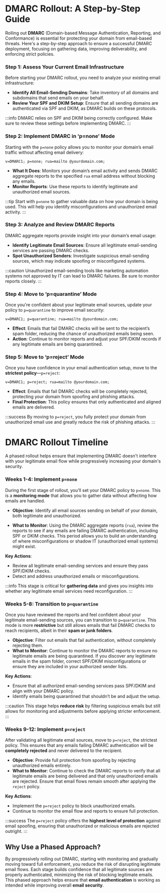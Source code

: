 # DMARC Rollout: A Step-by-Step Guide

Rolling out **DMARC** (Domain-based Message Authentication, Reporting, and Conformance) is essential for protecting your domain from email-based threats. Here's a step-by-step approach to ensure a successful DMARC deployment, focusing on gathering data, improving deliverability, and enforcing strict policies.

### Step 1: Assess Your Current Email Infrastructure

Before starting your DMARC rollout, you need to analyze your existing email infrastructure:

- **Identify All Email-Sending Domains**: Take inventory of all domains and subdomains that send emails on your behalf.
- **Review Your SPF and DKIM Setup**: Ensure that all sending domains are authenticated via SPF and DKIM, as DMARC builds on these protocols.

:::info
DMARC relies on SPF and DKIM being correctly configured. Make sure to review these settings before implementing DMARC.
:::

### Step 2: Implement DMARC in ‘p=none’ Mode

Starting with the `p=none` policy allows you to monitor your domain’s email traffic without affecting email delivery:

`v=DMARC1; p=none; rua=mailto
@yourdomain.com;`

- **What It Does**: Monitors your domain’s email activity and sends DMARC aggregate reports to the specified `rua` email address without blocking any emails.
- **Monitor Reports**: Use these reports to identify legitimate and unauthorized email sources.

:::tip
Start with `p=none` to gather valuable data on how your domain is being used. This will help you identify misconfigurations and unauthorized email activity.
:::

### Step 3: Analyze and Review DMARC Reports

DMARC aggregate reports provide insight into your domain’s email usage:

- **Identify Legitimate Email Sources**: Ensure all legitimate email-sending services are passing DMARC checks.
- **Spot Unauthorized Senders**: Investigate suspicious email-sending sources, which may indicate spoofing or misconfigured systems.

:::caution
Unauthorized email-sending tools like marketing automation systems not approved by IT can lead to DMARC failures. Be sure to monitor reports closely.
:::

### Step 4: Move to ‘p=quarantine’ Mode

Once you're confident about your legitimate email sources, update your policy to `p=quarantine` to improve email security:

`v=DMARC1; p=quarantine; rua=mailto
@yourdomain.com;`

- **Effect**: Emails that fail DMARC checks will be sent to the recipient’s spam folder, reducing the chance of unauthorized emails being seen.
- **Action**: Continue to monitor reports and adjust your SPF/DKIM records if any legitimate emails are being quarantined.

### Step 5: Move to ‘p=reject’ Mode

Once you have confidence in your email authentication setup, move to the **strictest policy**—`p=reject`:

`v=DMARC1; p=reject; rua=mailto
@yourdomain.com;`

- **Effect**: Emails that fail DMARC checks will be completely rejected, protecting your domain from spoofing and phishing attacks.
- **Final Protection**: This policy ensures that only authenticated and aligned emails are delivered.

:::success
By moving to `p=reject`, you fully protect your domain from unauthorized email use and greatly reduce the risk of phishing attacks.
:::

# DMARC Rollout Timeline

A phased rollout helps ensure that implementing DMARC doesn't interfere with your legitimate email flow while progressively increasing your domain's security.

### **Weeks 1-4: Implement `p=none`**

During the first stage of rollout, you’ll set your DMARC policy to `p=none`. This is a **monitoring mode** that allows you to gather data without affecting how emails are handled.

- **Objective**: Identify all email sources sending on behalf of your domain, both legitimate and unauthorized.

- **What to Monitor**: Using the DMARC aggregate reports (`rua`), review the reports to see if any emails are failing DMARC authentication, including SPF or DKIM checks. This period allows you to build an understanding of where misconfigurations or shadow IT (unauthorized email systems) might exist.

**Key Actions**:

- Review all legitimate email-sending services and ensure they pass SPF/DKIM checks.
- Detect and address unauthorized emails or misconfigurations.

:::info
This stage is critical for **gathering data** and gives you insights into whether any legitimate email services need reconfiguration.
:::

### **Weeks 5-8: Transition to `p=quarantine`**

Once you have reviewed the reports and feel confident about your legitimate email-sending sources, you can transition to `p=quarantine`. This mode is more **restrictive** but still allows emails that fail DMARC checks to reach recipients, albeit in their **spam or junk folders**.

- **Objective**: Filter out emails that fail authentication, without completely rejecting them.
- **What to Monitor**: Continue to monitor the DMARC reports to ensure no legitimate emails are being quarantined. If you discover any legitimate emails in the spam folder, correct SPF/DKIM misconfigurations or ensure they are included in your authorized sender lists.

**Key Actions**:

- Ensure that all authorized email-sending services pass SPF/DKIM and align with your DMARC policy.
- Identify emails being quarantined that shouldn’t be and adjust the setup.

:::caution
This stage helps **reduce risk** by filtering suspicious emails but still allows for monitoring and adjustments before applying stricter enforcement.
:::

### **Weeks 9-12: Implement `p=reject`**

After validating all legitimate email sources, move to `p=reject`, the strictest policy. This ensures that any emails failing DMARC authentication will be **completely rejected** and never delivered to the recipient.

- **Objective**: Provide full protection from spoofing by rejecting unauthorized emails entirely.
- **What to Monitor**: Continue to check the DMARC reports to verify that all legitimate emails are being delivered and that only unauthorized emails are rejected. Ensure that email flows remain smooth after applying the `reject` policy.

**Key Actions**:

- Implement the `p=reject` policy to block unauthorized emails.
- Continue to monitor the email flow and reports to ensure full protection.

:::success
The `p=reject` policy offers the **highest level of protection** against email spoofing, ensuring that unauthorized or malicious emails are rejected outright.
:::

## Why Use a Phased Approach?

By progressively rolling out DMARC, starting with monitoring and gradually moving toward full enforcement, you reduce the risk of disrupting legitimate email flows. Each stage builds confidence that all legitimate sources are properly authenticated, minimizing the risk of blocking legitimate emails. This phased approach helps ensure that **email authentication** is working as intended while improving overall **email security**.
